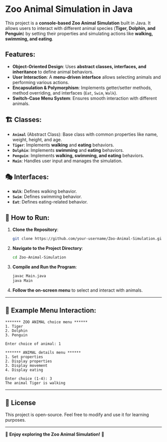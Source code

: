 # Zoo Animal Simulation in Java

This project is a **console-based Zoo Animal Simulation** built in Java. It allows users to interact with different animal species (**Tiger, Dolphin, and Penguin**) by setting their properties and simulating actions like **walking, swimming, and eating**.

## Features:
- **Object-Oriented Design**: Uses **abstract classes, interfaces, and inheritance** to define animal behaviors.
- **User Interaction**: A **menu-driven interface** allows selecting animals and performing various actions.
- **Encapsulation & Polymorphism**: Implements getter/setter methods, method overriding, and interfaces (`Eat`, `Swim`, `Walk`).
- **Switch-Case Menu System**: Ensures smooth interaction with different animals.

## 🏗️ Classes:
- **`Animal`** (Abstract Class): Base class with common properties like name, weight, height, and age.
- **`Tiger`**: Implements **walking** and **eating** behaviors.
- **`Dolphin`**: Implements **swimming** and **eating** behaviors.
- **`Penguin`**: Implements **walking, swimming, and eating** behaviors.
- **`Main`**: Handles user input and manages the simulation.

## 🎭 Interfaces:
- **`Walk`**: Defines walking behavior.
- **`Swim`**: Defines swimming behavior.
- **`Eat`**: Defines eating-related behavior.

## 📌 How to Run:
1. **Clone the Repository**:
   ```sh
   git clone https://github.com/your-username/Zoo-Animal-Simulation.git
   ```
2. **Navigate to the Project Directory**:
   ```sh
   cd Zoo-Animal-Simulation
   ```
3. **Compile and Run the Program**:
   ```sh
   javac Main.java
   java Main
   ```
4. **Follow the on-screen menu** to select and interact with animals.

---

## 📝 Example Menu Interaction:
```
******* ZOO ANIMAL choice menu ******
1. Tiger
2. Dolphin
3. Penguin

Enter choice of animal: 1

******* ANIMAL details menu ******
1. Set properties
2. Display properties
3. Display movement
4. Display eating

Enter choice (1-4): 3
The animal Tiger is walking
```

---

## 📜 License
This project is open-source. Feel free to modify and use it for learning purposes.

---

🎉 **Enjoy exploring the Zoo Animal Simulation!** 🚀


